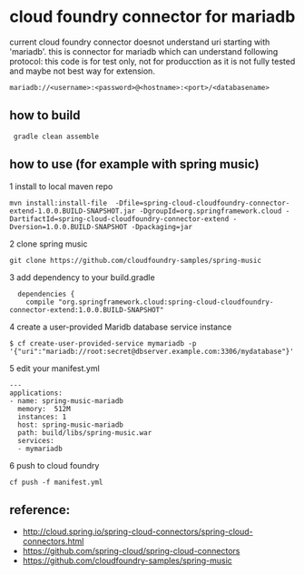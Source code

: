 

# cloud foundry connector for mariadb
current cloud foundry connector doesnot understand uri starting with 'mariadb'. 
this is connector for mariadb which can understand following protocol:
this code is for test only, not for producction as it is not fully tested and maybe not best way for extension. 

```
mariadb://<username>:<password>@<hostname>:<port>/<databasename>
```

## how to build
```
 gradle clean assemble
```
## how to use (for example with spring music)

1 install to local maven repo
```
mvn install:install-file  -Dfile=spring-cloud-cloudfoundry-connector-extend-1.0.0.BUILD-SNAPSHOT.jar -DgroupId=org.springframework.cloud -DartifactId=spring-cloud-cloudfoundry-connector-extend -Dversion=1.0.0.BUILD-SNAPSHOT -Dpackaging=jar
```

2 clone spring music
```
git clone https://github.com/cloudfoundry-samples/spring-music
```

3 add dependency to your build.gradle
```
  dependencies {
    compile "org.springframework.cloud:spring-cloud-cloudfoundry-connector-extend:1.0.0.BUILD-SNAPSHOT"
```

4 create a user-provided Maridb database service instance
```
$ cf create-user-provided-service mymariadb -p '{"uri":"mariadb://root:secret@dbserver.example.com:3306/mydatabase"}'
```

5 edit your manifest.yml
```
---
applications:
- name: spring-music-mariadb
  memory:  512M
  instances: 1
  host: spring-music-mariadb
  path: build/libs/spring-music.war
  services:
  - mymariadb

```

6 push to cloud foundry
```
cf push -f manifest.yml
```


## reference:
* http://cloud.spring.io/spring-cloud-connectors/spring-cloud-connectors.html
* https://github.com/spring-cloud/spring-cloud-connectors
* https://github.com/cloudfoundry-samples/spring-music
